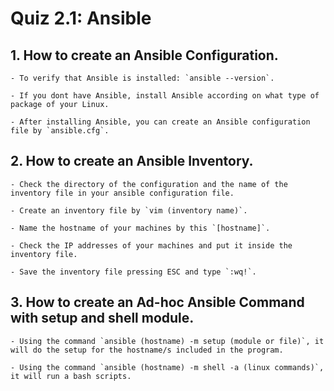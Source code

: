 # Quiz 2.1: Ansible

## 1. How to create an Ansible Configuration.

	- To verify that Ansible is installed: `ansible --version`.

	- If you dont have Ansible, install Ansible according on what type of package of your Linux.

	- After installing Ansible, you can create an Ansible configuration file by `ansible.cfg`.


## 2. How to create an Ansible Inventory.

	- Check the directory of the configuration and the name of the inventory file in your ansible configuration file.

	- Create an inventory file by `vim (inventory name)`.

	- Name the hostname of your machines by this `[hostname]`.

	- Check the IP addresses of your machines and put it inside the inventory file.

	- Save the inventory file pressing ESC and type `:wq!`.


## 3. How to create an Ad-hoc Ansible Command with setup and shell module.

	- Using the command `ansible (hostname) -m setup (module or file)`, it will do the setup for the hostname/s included in the program.

	- Using the command `ansible (hostname) -m shell -a (linux commands)`, it will run a bash scripts.

